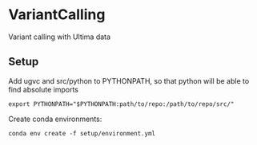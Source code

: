 # VariantCalling
Variant calling with Ultima data

## Setup
Add ugvc and src/python to PYTHONPATH, so that python will be able to find absolute imports
```
export PYTHONPATH="$PYTHONPATH:path/to/repo:/path/to/repo/src/"
```

Create conda environments:
```
conda env create -f setup/environment.yml
```